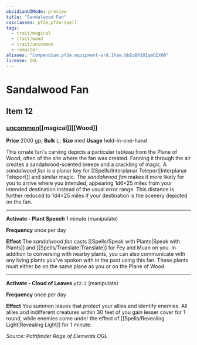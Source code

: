 ```yaml
---
obsidianUIMode: preview
title: "Sandalwood Fan"
cssclasses: pf2e,pf2e-spell
tags:
  - trait/magical
  - trait/wood
  - trait/uncommon
  - remaster
aliases: "Compendium.pf2e.equipment-srd.Item.bbEoBR1OIqmOIX00"
license: OGL
---
```

# Sandalwood Fan
## Item 12
### [uncommon](uncommon "Uncommon Rarity Trait")[[magical]][[Wood]]


**Price** 2000 gp; 
**Bulk** L; **Size** med
**Usage** held-in-one-hand

This ornate fan's carving depicts a particular tableau from the Plane of Wood, often of the site where the fan was created. Fanning it through the air creates a sandalwood-scented breeze and a crackling of magic. A _sandalwood fan_ is a planar key for [[Spells/Interplanar Teleport|Interplanar Teleport]] and similar magic. The _sandalwood fan_ makes it more likely for you to arrive where you intended, appearing 1d6×25 miles from your intended destination instead of the usual error range. This distance is further reduced to 1d4×25 miles if your destination is the scenery depicted on the fan.

* * *

**Activate - Plant Speech** 1 minute (manipulate)

**Frequency** once per day

**Effect** The _sandalwood fan_ casts [[Spells/Speak with Plants|Speak with Plants]] and [[Spells/Translate|Translate]] for Fey and Muan on you. In addition to conversing with nearby plants, you can also communicate with any living plants you've spoken with in the past using this fan. These plants must either be on the same plane as you or on the Plane of Wood.

* * *

**Activate - Cloud of Leaves** `pf2:2` (manipulate)

**Frequency** once per day

**Effect** You summon leaves that protect your allies and identify enemies. All allies and indifferent creatures within 30 feet of you gain lesser cover for 1 round, while enemies come under the effect of [[Spells/Revealing Light|Revealing Light]] for 1 minute.

*Source: Pathfinder Rage of Elements*
*OGL*